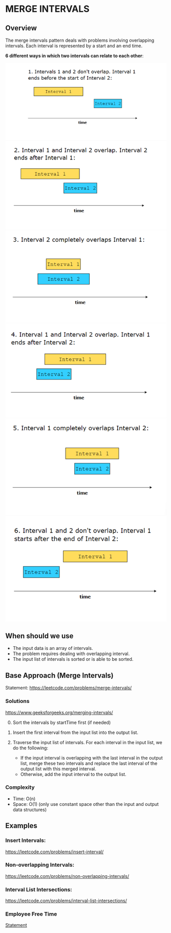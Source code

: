 # MERGE INTERVALS

## Overview

The merge intervals pattern deals with problems involving overlapping intervals. Each interval is represented by a start and an end time.

**6 different ways in which two intervals can relate to each other**:

![Case 1](./images/MergeIntervals/interval_case_1.png)
![Case 2](./images/MergeIntervals/interval_case_2.png)
![Case 3](./images/MergeIntervals/interval_case_3.png)
![Case 4](./images/MergeIntervals/interval_case_4.png)
![Case 5](./images/MergeIntervals/interval_case_5.png)
![Case 6](./images/MergeIntervals/interval_case_6.png)

## When should we use

- The input data is an array of intervals.
- The problem requires dealing with overlapping interval.
- The input list of intervals is sorted or is able to be sorted.

## Base Approach (Merge Intervals)

Statement: https://leetcode.com/problems/merge-intervals/

### Solutions

https://www.geeksforgeeks.org/merging-intervals/

0. Sort the intervals by startTime first (if needed)

1. Insert the first interval from the input list into the output list.

2. Traverse the input list of intervals. For each interval in the input list, we do the following:
   - If the input interval is overlapping with the last interval in the output list, merge these two intervals and replace the last interval of the output list with this merged interval.
   - Otherwise, add the input interval to the output list.

### Complexity

- Time: O(n)
- Space: O(1) (only use constant space other than the input and output data structures)

## Examples

### Insert Intervals:

https://leetcode.com/problems/insert-interval/

### Non-overlapping Intervals:

https://leetcode.com/problems/non-overlapping-intervals/

### Interval List Intersections:

https://leetcode.com/problems/interval-list-intersections/

### Employee Free Time

[Statement](../src/employee-free-time/statement.md)
